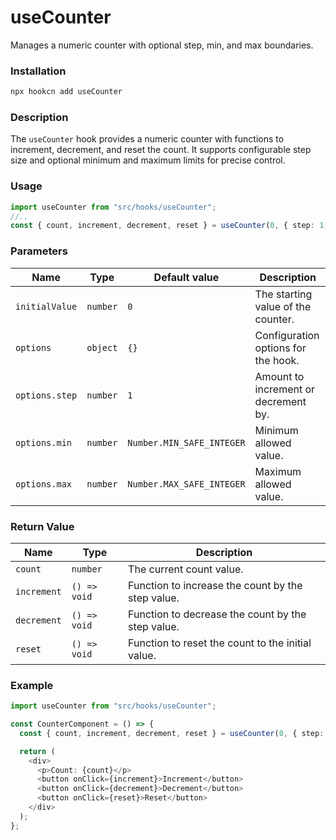 # useCounter

Manages a numeric counter with optional step, min, and max boundaries.

### Installation

```bash
npx hookcn add useCounter
```

### Description

The `useCounter` hook provides a numeric counter with functions to increment, decrement, and reset the count. It supports configurable step size and optional minimum and maximum limits for precise control.

### Usage

```typescript
import useCounter from "src/hooks/useCounter";
//..
const { count, increment, decrement, reset } = useCounter(0, { step: 1, min: 0, max: 10 });
```

### Parameters

| Name           | Type     | Default value             | Description                          |
| -------------- | -------- | ------------------------- | ------------------------------------ |
| `initialValue` | `number` | `0`                       | The starting value of the counter.   |
| `options`      | `object` | `{}`                      | Configuration options for the hook.  |
| `options.step` | `number` | `1`                       | Amount to increment or decrement by. |
| `options.min`  | `number` | `Number.MIN_SAFE_INTEGER` | Minimum allowed value.               |
| `options.max`  | `number` | `Number.MAX_SAFE_INTEGER` | Maximum allowed value.               |

### Return Value

| Name        | Type         | Description                                       |
| ----------- | ------------ | ------------------------------------------------- |
| `count`     | `number`     | The current count value.                          |
| `increment` | `() => void` | Function to increase the count by the step value. |
| `decrement` | `() => void` | Function to decrease the count by the step value. |
| `reset`     | `() => void` | Function to reset the count to the initial value. |

### Example

```typescript
import useCounter from "src/hooks/useCounter";

const CounterComponent = () => {
  const { count, increment, decrement, reset } = useCounter(0, { step: 1, min: 0, max: 10 });

  return (
    <div>
      <p>Count: {count}</p>
      <button onClick={increment}>Increment</button>
      <button onClick={decrement}>Decrement</button>
      <button onClick={reset}>Reset</button>
    </div>
  );
};
```
